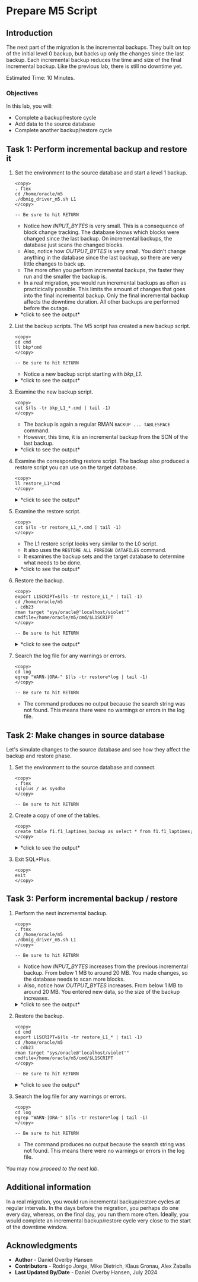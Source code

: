 # Prepare M5 Script

## Introduction

The next part of the migration is the incremental backups. They built on top of the initial level 0 backup, but backs up only the changes since the last backup. Each incremental backup reduces the time and size of the final incremental backup. Like the previous lab, there is still no downtime yet.

Estimated Time: 10 Minutes.

### Objectives

In this lab, you will:

* Complete a backup/restore cycle
* Add data to the source database
* Complete another backup/restore cycle

## Task 1: Perform incremental backup and restore it

1. Set the environment to the source database and start a level 1 backup.

    ```
    <copy>
    . ftex
    cd /home/oracle/m5
    ./dbmig_driver_m5.sh L1
    </copy>

    -- Be sure to hit RETURN
    ```

    * Notice how *INPUT_BYTES* is very small. This is a consequence of block change tracking. The database knows which blocks were changed since the last backup. On incremental backups, the database just scans the changed blocks.
    * Also, notice how *OUTPUT_BYTES* is very small. You didn't change anything in the database since the last backup, so there are very little changes to back up.
    * The more often you perform incremental backups, the faster they run and the smaller the backup is.
    * In a real migration, you would run incremental backups as often as practicically possible. This limits the amount of changes that goes into the final incremental backup. Only the final incremental backup affects the downtime duration. All other backups are performed before the outage.
    
    <details>
    <summary>*click to see the output*</summary>
    ``` text
    $ . ftex
    $ cd /home/oracle/m5
    $ ./dbmig_driver_m5.sh L1
    Properties file found, sourcing.
    LOG and CMD directories found
    2024-07-02 19:03:36 - 1719947016775: Requested L1 backup for pid 14106.  Using DISK destination, 4 channels and 64G section size.
    2024-07-02 19:03:36 - 1719947016783: Performing L1 backup for pid 14106
    RMAN> 2> 3> 4> RMAN> RMAN> 2> 3> 4> 5> 6> 7> 8> 9> 10> 11> 12> 13> RMAN>
    2024-07-02 19:03:40 - 1719947020732: No errors or warnings found in backup log file for pid 14106
    2024-07-02 19:03:40 - 1719947020748: Manually copy restore script to destination
    2024-07-02 19:03:40 - 1719947020750:  => /home/oracle/m5/cmd/restore_L1_FTEX_240702190336.cmd
    2024-07-02 19:03:40 - 1719947020762: Saving SCN for next backup for pid 14106
    
    BACKUP_TYPE   INPUT_BYTES(MB) OUTPUT_BYTES(MB) STATUS    START_TIME          END_TIME            ELAPSED_TIME(Min)
    ------------- --------------- ---------------- --------- ------------------- ------------------- -----------------
    DATAFILE FULL .0078125        .046875          COMPLETED 07/02/2024:19:03:39 07/02/2024:19:03:40 .01
    ```
    </details>

2. List the backup scripts. The M5 script has created a new backup script.

    ```
    <copy>
    cd cmd
    ll bkp*cmd
    </copy>

    -- Be sure to hit RETURN
    ```

    * Notice a new backup script starting with *bkp_L1*. 

    <details>
    <summary>*click to see the output*</summary>
    ``` text
    $ cd cmd
    $ ll bkp*cmd
    -rw-r--r--. 1 oracle oinstall 641 Jul  2 18:52 bkp_L0_240702185218.cmd
    -rw-r--r--. 1 oracle oinstall 676 Jul  2 19:03 bkp_L1_240702190336.cmd
    ```
    </details>

3. Examine the new backup script. 

    ```
    <copy>
    cat $(ls -tr bkp_L1_*.cmd | tail -1)
    </copy>
    ```

    * The backup is again a regular RMAN `BACKUP ... TABLESPACE` command.
    * However, this time, it is an incremental backup from the SCN of the last backup. 

    <details>
    <summary>*click to see the output*</summary>
    ``` text
    $ cat $(ls -tr bkp_L1_*.cmd | tail -1)
    SET ECHO ON;
    SHOW ALL;
    ALTER SYSTEM CHECKPOINT GLOBAL;
    SELECT checkpoint_change# prev_incr_ckp_scn FROM v$database;
    SET EVENT FOR skip_auxiliary_set_tbs TO 1;
    RUN
    {
    ALLOCATE CHANNEL d1 DEVICE TYPE DISK FORMAT '/home/oracle/m5/rman/L1_%d_%N_%t_%s_%p';
    ALLOCATE CHANNEL d2 DEVICE TYPE DISK FORMAT '/home/oracle/m5/rman/L1_%d_%N_%t_%s_%p';
    ALLOCATE CHANNEL d3 DEVICE TYPE DISK FORMAT '/home/oracle/m5/rman/L1_%d_%N_%t_%s_%p';
    ALLOCATE CHANNEL d4 DEVICE TYPE DISK FORMAT '/home/oracle/m5/rman/L1_%d_%N_%t_%s_%p';
    BACKUP
           FILESPERSET 1
           INCREMENTAL FROM SCN 558989
           SECTION SIZE 64G
           TAG FTEX_L1_240702190336
           TABLESPACE USERS;
    }
    ```
    </details>

4. Examine the corresponding restore script. The backup also produced a restore script you can use on the target database.

    ```
    <copy>
    ll restore_L1*cmd
    </copy>
    ```

    <details>
    <summary>*click to see the output*</summary>
    ``` text
    -rw-r--r--. 1 oracle oinstall 658 Jul  2 19:03 restore_L1_FTEX_240702190336.cmd
    ```
    </details>

5. Examine the restore script. 

    ```
    <copy>
    cat $(ls -tr restore_L1_*.cmd | tail -1)
    </copy>
    ```

    * The L1 restore script looks very similar to the L0 script.
    * It also uses the `RESTORE ALL FOREIGN DATAFILES` command.
    * It examines the backup sets and the target database to determine what needs to be done.

    <details>
    <summary>*click to see the output*</summary>
    ``` text
    $ cat $(ls -tr restore_L1_*.cmd | tail -1)
    SPOOL LOG TO log/restore_L1_FTEX_240702190336.log;
    SPOOL TRACE TO log/restore_L1_FTEX_240702190336.trc;
    SET EVENT FOR catalog_foreign_datafile_restore TO 1;
    SET ECHO ON;
    SHOW ALL;
    DEBUG ON;
    RUN
    {
    ALLOCATE CHANNEL DISK1 DEVICE TYPE DISK FORMAT '/home/oracle/m5/rman/L1_%d_%N_%t_%s_%p';
    ALLOCATE CHANNEL DISK2 DEVICE TYPE DISK FORMAT '/home/oracle/m5/rman/L1_%d_%N_%t_%s_%p';
    ALLOCATE CHANNEL DISK3 DEVICE TYPE DISK FORMAT '/home/oracle/m5/rman/L1_%d_%N_%t_%s_%p';
    ALLOCATE CHANNEL DISK4 DEVICE TYPE DISK FORMAT '/home/oracle/m5/rman/L1_%d_%N_%t_%s_%p';
    RESTORE ALL FOREIGN DATAFILES TO NEW FROM BACKUPSET
    '/home/oracle/m5/rman/L1_FTEX_USERS_1173294219_3_1';}
    ```
    </details>

6. Restore the backup. 

    ```
    <copy>
    export L1SCRIPT=$(ls -tr restore_L1_* | tail -1) 
    cd /home/oracle/m5
    . cdb23
    rman target "sys/oracle@'localhost/violet'" cmdfile=/home/oracle/m5/cmd/$L1SCRIPT
    </copy>

    -- Be sure to hit RETURN
    ```

    <details>
    <summary>*click to see the output*</summary>
    ``` text
    $ rman target "sys@'localhost/violet'" cmdfile=/home/oracle/m5/cmd/$L1SCRIPT
    
    Recovery Manager: Release 23.0.0.0.0 - for Oracle Cloud on Tue Jul 2 19:09:01 2024
    Version 23.4.1.24.06
    
    Copyright (c) 1982, 2024, Oracle and/or its affiliates.  All rights reserved.
    
    connected to target database: CDB23:VIOLET (DBID=1874382390)
    
    RMAN> SPOOL LOG TO log/restore_L1_FTEX_240702190336.log;
    2> SPOOL TRACE TO log/restore_L1_FTEX_240702190336.trc;
    3> SET EVENT FOR catalog_foreign_datafile_restore TO 1;
    4> SET ECHO ON;
    5> SHOW ALL;
    6> DEBUG ON;
    7> RUN
    8> {
    9> ALLOCATE CHANNEL DISK1 DEVICE TYPE DISK FORMAT '/home/oracle/m5/rman/L1_%d_%N_%t_%s_%p';
    10> ALLOCATE CHANNEL DISK2 DEVICE TYPE DISK FORMAT '/home/oracle/m5/rman/L1_%d_%N_%t_%s_%p';
    11> ALLOCATE CHANNEL DISK3 DEVICE TYPE DISK FORMAT '/home/oracle/m5/rman/L1_%d_%N_%t_%s_%p';
    12> ALLOCATE CHANNEL DISK4 DEVICE TYPE DISK FORMAT '/home/oracle/m5/rman/L1_%d_%N_%t_%s_%p';
    13> RESTORE ALL FOREIGN DATAFILES TO NEW FROM BACKUPSET
    14> '/home/oracle/m5/rman/L1_FTEX_USERS_1173294219_3_1';}
    15>
    ```
    </details>

7. Search the log file for any warnings or errors. 

    ```
    <copy>
    cd log
    egrep "WARN-|ORA-" $(ls -tr restore*log | tail -1)
    </copy>

    -- Be sure to hit RETURN
    ```

    * The command produces no output because the search string was not found. This means there were no warnings or errors in the log file.

## Task 2: Make changes in source database

Let's simulate changes to the source database and see how they affect the backup and restore phase.

1. Set the environment to the source database and connect.

    ```
    <copy>
    . ftex
    sqlplus / as sysdba
    </copy>

    -- Be sure to hit RETURN
    ```

2. Create a copy of one of the tables.

    ```
    <copy>
    create table f1.f1_laptimes_backup as select * from f1.f1_laptimes;
    </copy>
    ```

    <details>
    <summary>*click to see the output*</summary>
    ``` text
    SQL> create table f1.f1_laptimes_backup as select * from f1.f1_laptimes;
    
    Table created.
    ```
    </details>

3. Exit SQL*Plus.

    ```
    <copy>
    exit
    </copy>
    ```

## Task 3: Perform incremental backup / restore

1. Perform the next incremental backup.

    ```
    <copy>
    . ftex
    cd /home/oracle/m5
    ./dbmig_driver_m5.sh L1
    </copy>

    -- Be sure to hit RETURN
    ```

    * Notice how *INPUT_BYTES* increases from the previous incremental backup. From below 1 MB to around 20 MB. You made changes, so the database needs to scan more blocks. 
    * Also, notice how *OUTPUT_BYTES* increases. From below 1 MB to around 20 MB. You entered new data, so the size of the backup increases.

    <details>
    <summary>*click to see the output*</summary>
    ``` text
    $ . ftex
    $ cd /home/oracle/m5
    $ ./dbmig_driver_m5.sh L1
    Properties file found, sourcing.
    LOG and CMD directories found
    2024-07-02 19:09:49 - 1719947389848: Requested L1 backup for pid 14507.  Using DISK destination, 4 channels and 64G section size.
    2024-07-02 19:09:49 - 1719947389856: Performing L1 backup for pid 14507
    RMAN> 2> 3> 4> RMAN> RMAN> 2> 3> 4> 5> 6> 7> 8> 9> 10> 11> 12> 13> RMAN>
    2024-07-02 19:09:53 - 1719947393764: No errors or warnings found in backup log file for pid 14507
    2024-07-02 19:09:53 - 1719947393778: Manually copy restore script to destination
    2024-07-02 19:09:53 - 1719947393780:  => /home/oracle/m5/cmd/restore_L1_FTEX_240702190949.cmd
    2024-07-02 19:09:53 - 1719947393792: Saving SCN for next backup for pid 14507
    
    BACKUP_TYPE   INPUT_BYTES(MB) OUTPUT_BYTES(MB) STATUS    START_TIME          END_TIME            ELAPSED_TIME(Min)
    ------------- --------------- ---------------- --------- ------------------- ------------------- -----------------
    DATAFILE FULL 20.304687       20.3359375       COMPLETED 07/02/2024:19:09:52 07/02/2024:19:09:53 .01
    ```
    </details>

2. Restore the backup.

    ```
    <copy>
    cd cmd
    export L1SCRIPT=$(ls -tr restore_L1_* | tail -1) 
    cd /home/oracle/m5
    . cdb23
    rman target "sys/oracle@'localhost/violet'" cmdfile=/home/oracle/m5/cmd/$L1SCRIPT
    </copy>

    -- Be sure to hit RETURN
    ```

    <details>
    <summary>*click to see the output*</summary>
    ``` text
    $ rman target "sys/oracle@'localhost/violet'" cmdfile=/home/oracle/m5/cmd/$L1SCRIPT
    
    Recovery Manager: Release 23.0.0.0.0 - for Oracle Cloud on Tue Jul 2 19:10:56 2024
    Version 23.4.1.24.06
    
    Copyright (c) 1982, 2024, Oracle and/or its affiliates.  All rights reserved.
    
    connected to target database: CDB23:VIOLET (DBID=1874382390)
    
    RMAN> SPOOL LOG TO log/restore_L1_FTEX_240702190949.log;
    2> SPOOL TRACE TO log/restore_L1_FTEX_240702190949.trc;
    3> SET EVENT FOR catalog_foreign_datafile_restore TO 1;
    4> SET ECHO ON;
    5> SHOW ALL;
    6> DEBUG ON;
    7> RUN
    8> {
    9> ALLOCATE CHANNEL DISK1 DEVICE TYPE DISK FORMAT '/home/oracle/m5/rman/L1_%d_%N_%t_%s_%p';
    10> ALLOCATE CHANNEL DISK2 DEVICE TYPE DISK FORMAT '/home/oracle/m5/rman/L1_%d_%N_%t_%s_%p';
    11> ALLOCATE CHANNEL DISK3 DEVICE TYPE DISK FORMAT '/home/oracle/m5/rman/L1_%d_%N_%t_%s_%p';
    12> ALLOCATE CHANNEL DISK4 DEVICE TYPE DISK FORMAT '/home/oracle/m5/rman/L1_%d_%N_%t_%s_%p';
    13> RESTORE ALL FOREIGN DATAFILES TO NEW FROM BACKUPSET
    14> '/home/oracle/m5/rman/L1_FTEX_USERS_1173294592_4_1';}
    15>
    ```
    </details>

3. Search the log file for any warnings or errors. 

    ```
    <copy>
    cd log
    egrep "WARN-|ORA-" $(ls -tr restore*log | tail -1)
    </copy>

    -- Be sure to hit RETURN
    ```

    * The command produces no output because the search string was not found. This means there were no warnings or errors in the log file.

You may now *proceed to the next lab*.

## Additional information

In a real migration, you would run incremental backup/restore cycles at regular intervals. In the days before the migration, you perhaps do one every day, whereas, on the final day, you run them more often. Ideally, you would complete an incremental backup/restore cycle very close to the start of the downtime window.

## Acknowledgments

* **Author** - Daniel Overby Hansen
* **Contributors** - Rodrigo Jorge, Mike Dietrich, Klaus Gronau, Alex Zaballa
* **Last Updated By/Date** - Daniel Overby Hansen, July 2024
